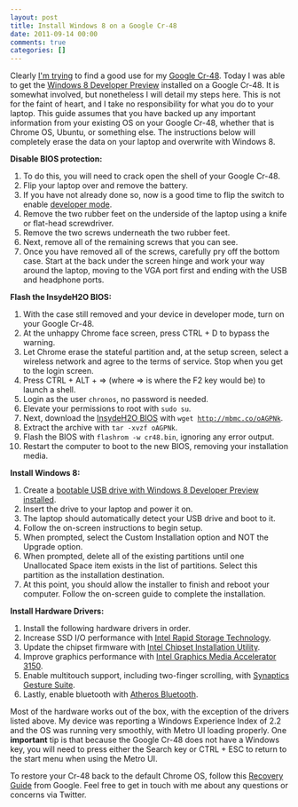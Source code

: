 ```yaml
---
layout: post
title: Install Windows 8 on a Google Cr-48
date: 2011-09-14 00:00
comments: true
categories: []
---
```

Clearly <a href="http://mbmccormick.com/2011/08/install-ubuntu-11-04-on-a-google-cr-48/" target="_blank">I'm trying</a> to find a good use for my <a href="http://www.google.com/chromebook/" target="_blank">Google Cr-48</a>. Today I was able to get the <a href="http://www.microsoft.com/presspass/press/2011/sep11/09-13FutureofComputingPR.mspx" target="_blank">Windows 8 Developer Preview</a> installed on a Google Cr-48. It is somewhat involved, but nonetheless I will detail my steps here. This is not for the faint of heart, and I take no responsibility for what you do to your laptop. This guide assumes that you have backed up any important information from your existing OS on your Google Cr-48, whether that is Chrome OS, Ubuntu, or something else. The instructions below will completely erase the data on your laptop and overwrite with Windows 8.


**Disable BIOS protection:**

1. To do this, you will need to crack open the shell of your Google Cr-48.
2. Flip your laptop over and remove the battery.
3. If you have not already done so, now is a good time to flip the switch to enable <a href="http://www.chromium.org/chromium-os/developer-information-for-chrome-os-devices/cr-48-chrome-notebook-developer-information" target="_blank">developer mode</a>.
4. Remove the two rubber feet on the underside of the laptop using a knife or flat-head screwdriver.
5. Remove the two screws underneath the two rubber feet.
6. Next, remove all of the remaining screws that you can see.
7. Once you have removed all of the screws, carefully pry off the bottom case. Start at the back under the screen hinge and work your way around the laptop, moving to the VGA port first and ending with the USB and headphone ports.


**Flash the InsydeH2O BIOS:**

1. With the case still removed and your device in developer mode, turn on your Google Cr-48.
2. At the unhappy Chrome face screen, press CTRL + D to bypass the warning.
3. Let Chrome erase the stateful partition and, at the setup screen, select a wireless network and agree to the terms of service. Stop when you get to the login screen.
4. Press CTRL + ALT + => (where => is where the F2 key would be) to launch a shell.
5. Login as the user <code>chronos</code>, no password is needed.
6. Elevate your permissions to root with <code>sudo su</code>.
7. Next, download the <a href="http://www.insydesw.com/solutions/pc/insydeh2o.cfm" target="_blank">InsydeH2O BIOS</a> with <code>wget http://mbmc.co/oAGPNk</code>.
8. Extract the archive with <code>tar -xvzf oAGPNk</code>.
9. Flash the BIOS with <code>flashrom -w cr48.bin</code>, ignoring any error output.
10. Restart the computer to boot to the new BIOS, removing your installation media.


**Install Windows 8:**

1. Create a <a href="http://www.ghacks.net/2011/09/14/how-to-install-windows-8-from-usb-key/" target="_blank">bootable USB drive with Windows 8 Developer Preview installed</a>.
2. Insert the drive to your laptop and power it on.
3. The laptop should automatically detect your USB drive and boot to it.
4. Follow the on-screen instructions to begin setup.
5. When prompted, select the Custom Installation option and NOT the Upgrade option.
6. When prompted, delete all of the existing partitions until one Unallocated Space item exists in the list of partitions. Select this partition as the installation destination.
7. At this point, you should allow the installer to finish and reboot your computer. Follow the on-screen guide to complete the installation.


**Install Hardware Drivers:**

1. Install the following hardware drivers in order.
2. Increase SSD I/O performance with <a href="http://downloadcenter.intel.com/Product_Filter.aspx?ProductID=2101&amp;lang=eng&amp;FamilyId=40" target="_blank">Intel Rapid Storage Technology</a>.
3. Update the chipset firmware with <a href="http://downloadcenter.intel.com/SearchResult.aspx?lang=eng&amp;ProductFamily=Chipsets&amp;ProductLine=Chipset+Software&amp;ProductProduct=Intel%C2%AE+Chipset+Software+Installation+Utility&amp;ProdId=816&amp;LineId=1090&amp;FamilyId=40" target="_blank">Intel Chipset Installation Utility</a>.
4. Improve graphics performance with <a href="http://downloadcenter.intel.com/SearchResult.aspx?lang=eng&amp;ProductFamily=Graphics&amp;ProductLine=Netbook+and+Tablet+Graphics&amp;ProductProduct=Intel%C2%AE+Graphics+Media+Accelerator+3150+%28Intel%C2%AE+GMA+3150%29" target="_blank">Intel Graphics Media Accelerator 3150</a>.
5. Enable multitouch support, including two-finger scrolling, with <a href="http://www.synaptics.com/support/drivers" target="_blank">Synaptics Gesture Suite</a>.
6. Lastly, enable bluetooth with <a href="https://docs.google.com/leaf?id=0B9rTgRm4OkZwNWI4ZmMyOTUtYmZmOC00ODQ0LWExY2YtNTZjMmIyOTZiYTg5&amp;hl=en" target="_blank">Atheros Bluetooth</a>.

Most of the hardware works out of the box, with the exception of the drivers listed above. My device was reporting a Windows Experience Index of 2.2 and the OS was running very smoothly, with Metro UI loading properly. One **important** tip is that because the Google Cr-48 does not have a Windows key, you will need to press either the Search key or CTRL + ESC to return to the start menu when using the Metro UI.

To restore your Cr-48 back to the default Chrome OS, follow this <a href="http://support.google.com/chromeos/bin/answer.py?hl=en&amp;answer=1080595" target="_blank">Recovery Guide</a> from Google. Feel free to get in touch with me about any questions or concerns via Twitter.
